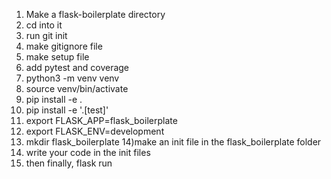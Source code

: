1) Make a flask-boilerplate directory
2) cd into it
3) run git init
4) make gitignore file
5) make setup file
6) add pytest and coverage
7) python3 -m venv venv
8) source venv/bin/activate
9) pip install -e .
10) pip install -e '.[test]'
11) export FLASK_APP=flask_boilerplate
12) export FLASK_ENV=development
13) mkdir flask_boilerplate
14)make an init file in the flask_boilerplate folder
15) write your code in the init files
16) then finally, flask run
